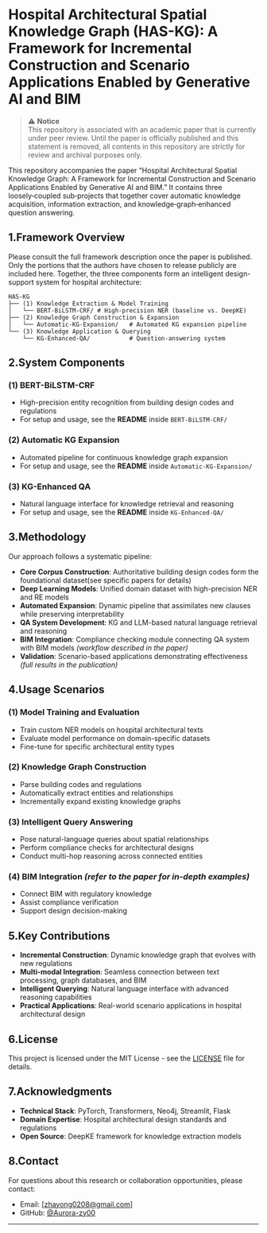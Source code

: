 # Hospital Architectural Spatial Knowledge Graph (HAS-KG): A Framework for Incremental Construction and Scenario Applications Enabled by Generative AI and BIM

> ⚠️ **Notice**  
This repository is associated with an academic paper that is currently under peer review. Until the paper is officially published and this statement is removed, all contents in this repository are strictly for review and archival purposes only.  

This repository accompanies the paper “Hospital Architectural Spatial Knowledge Graph: A Framework for Incremental Construction and Scenario Applications Enabled by Generative AI and BIM.” 
It contains three loosely‑coupled sub‑projects that together cover automatic knowledge acquisition, information extraction, and knowledge‑graph‑enhanced question answering.

##  1.Framework Overview

Please consult the full framework description once the paper is published.  
Only the portions that the authors have chosen to release publicly are included here. Together, the three components form an intelligent design-support system for hospital architecture:

```
HAS-KG
├── (1) Knowledge Extraction & Model Training
│   └── BERT-BiLSTM-CRF/ # High-precision NER (baseline vs. DeepKE)
├── (2) Knowledge Graph Construction & Expansion  
│   └── Automatic-KG-Expansion/   # Automated KG expansion pipeline
└── (3) Knowledge Application & Querying
    └── KG-Enhanced-QA/           # Question-answering system
```

##  2.System Components

### (1) BERT-BiLSTM-CRF
- High-precision entity recognition from building design codes and regulations
- For setup and usage, see the **README** inside `BERT-BiLSTM-CRF/`

### (2) Automatic KG Expansion
- Automated pipeline for continuous knowledge graph expansion
- For setup and usage, see the **README** inside `Automatic-KG-Expansion/`

### (3) KG-Enhanced QA
- Natural language interface for knowledge retrieval and reasoning
- For setup and usage, see the **README** inside `KG-Enhanced-QA/`

##  3.Methodology

Our approach follows a systematic pipeline:

-  **Core Corpus Construction**: Authoritative building design codes form the foundational dataset(see specific papers for details)
-  **Deep Learning Models**: Unified domain dataset with high-precision NER and RE models
-  **Automated Expansion**: Dynamic pipeline that assimilates new clauses while preserving interpretability
-  **QA System Development**: KG and LLM-based natural language retrieval and reasoning
-  **BIM Integration**: Compliance checking module connecting QA system with BIM models *(workflow described in the paper)*  
-  **Validation**: Scenario-based applications demonstrating effectiveness *(full results in the publication)* 

## 4.Usage Scenarios

### (1) Model Training and Evaluation
- Train custom NER models on hospital architectural texts
- Evaluate model performance on domain-specific datasets
- Fine-tune for specific architectural entity types

### (2) Knowledge Graph Construction
- Parse building codes and regulations  
- Automatically extract entities and relationships  
- Incrementally expand existing knowledge graphs  

### (3) Intelligent Query Answering
- Pose natural-language queries about spatial relationships  
- Perform compliance checks for architectural designs  
- Conduct multi-hop reasoning across connected entities  

### (4) BIM Integration *(refer to the paper for in-depth examples)*
- Connect BIM  with regulatory knowledge
- Assist compliance verification
- Support design decision-making  

## 5.Key Contributions

- **Incremental Construction**: Dynamic knowledge graph that evolves with new regulations
- **Multi-modal Integration**: Seamless connection between text processing, graph databases, and BIM
- **Intelligent Querying**: Natural language interface with advanced reasoning capabilities
- **Practical Applications**: Real-world scenario applications in hospital architectural design

## 6.License

This project is licensed under the MIT License - see the [LICENSE](LICENSE) file for details.

## 7.Acknowledgments

- **Technical Stack**: PyTorch, Transformers, Neo4j, Streamlit, Flask
- **Domain Expertise**: Hospital architectural design standards and regulations
- **Open Source**: DeepKE framework for knowledge extraction models

##  8.Contact

For questions about this research or collaboration opportunities, please contact:
- Email: [zhayong0208@gmail.com]
- GitHub: [@Aurora-zy00](https://github.com/Aurora-zy00)

---
